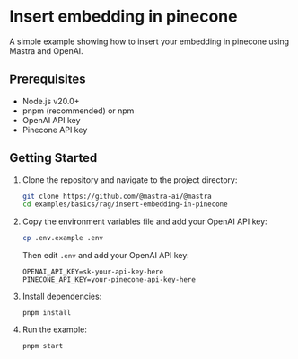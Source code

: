 # Insert embedding in pinecone

A simple example showing how to insert your embedding in pinecone using Mastra and OpenAI.

## Prerequisites

- Node.js v20.0+
- pnpm (recommended) or npm
- OpenAI API key
- Pinecone API key

## Getting Started

1. Clone the repository and navigate to the project directory:

   ```bash
   git clone https://github.com/@mastra-ai/@mastra
   cd examples/basics/rag/insert-embedding-in-pinecone
   ```

2. Copy the environment variables file and add your OpenAI API key:

   ```bash
   cp .env.example .env
   ```

   Then edit `.env` and add your OpenAI API key:

   ```env
   OPENAI_API_KEY=sk-your-api-key-here
   PINECONE_API_KEY=your-pinecone-api-key-here
   ```

3. Install dependencies:

   ```
   pnpm install
   ```

4. Run the example:

   ```bash
   pnpm start
   ```
